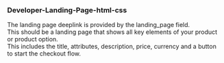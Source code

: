 ### Developer-Landing-Page-html-css

The landing page deeplink is provided by the landing_page field.<br>
This should be a landing page that shows all key elements of your product or product option. <br> This includes the title, attributes, description, price, currency and a button to start the checkout flow.
